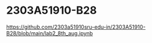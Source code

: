 # 2303A51910-B28
https://github.com/2303a51910sru-edu-in/2303A51910-B28/blob/main/lab2_8th_aug.ipynb

